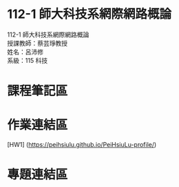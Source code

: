 # 112-1 師大科技系網際網路概論  
112-1 師大科技系網際網路概論  
授課教師：蔡芸琤教授  
姓名：呂沛修  
系級：115 科技  
# 課程筆記區  
# 作業連結區
[HW1] (https://peihsiulu.github.io/PeiHsiuLu-profile/)  

# 專題連結區 




